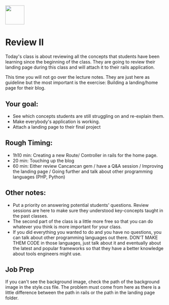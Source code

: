 # <img src="https://cloud.githubusercontent.com/assets/8397980/19818474/bd21af4c-9d04-11e6-8df6-1ed154718dce.png" height="60">

# Review II
Today's class is about reviewing all the concepts that students have been learning since the beginning of the class. They are going to review their landing page during this class and will attach it to their rails application.

This time you will not go over the lecture notes. They are just here as guideline but the most important is the exercise: Building a landing/home page for their blog.

## Your goal:
* See which concepts students are still struggling on and re-explain them.
* Make everybody's application is working.
* Attach a landing page to their final project

## Rough Timing:
* 1h10 min: Creating a new Route/ Controller in rails for the home page.
* 20 min: Touching up the blog
* 60 min: Either review Cancancan gem / have a Q&A session / Improving the landing page / Going further and talk about other programming languages (PHP, Python)


## Other notes:

* Put a priority on answering potential students' questions. Review sessions are here to make sure they understood key-concepts taught in the past classes.
* The second part of the class is a little more free so that you can do whatever you think is more important for your class.
* If you did everything you wanted to do and you have no questions, you can talk about other programming languages out there. DON'T MAKE THEM CODE in those languages, just talk about it and eventually about the latest and popular frameworks so that they have a better knowledge about tools engineers might use.

## Job Prep

If you can't see the background image, check the path of the background image in the style.css file. The problem must come from here as there is a little difference between the path in rails or the path in the landing page folder.
